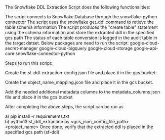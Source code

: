 The Snowflake DDL Extraction Script does the following functionalities:

The script connects to Snowflake Database through the snowflake-python connector 
The script uses the snowflake get_ddl command to retieve the table schema information
The script produces the "create table" statement using the schema information and store the extracted ddl in the specified gcs path
The status of each table conversion is logged in the audit table in the target datset.
Below packages are need to run the script: google-cloud-secret-manager google-cloud-bigquery google-cloud-storage google-api-core snowflake-connector-python 

Steps to run this script:

Create the sf-ddl-extraction-config.json file and place it in the gcs bucket.

Create the object_name_mapping.json file and place it in the gcs bucket.

Add the needed additional metadata columns to the metadata_columns.json file and place it in the gcs bucket

After completing the above steps, the script can be run as

 a) pip install -r requirements.txt  
 b) python3 sf_ddl_extraction.py <gcs_json_config_file_path> <project_name> <orc-instant-client-path>
Once done, verify that the extracted ddl is placed in the specified gcs path (sf-ddl)